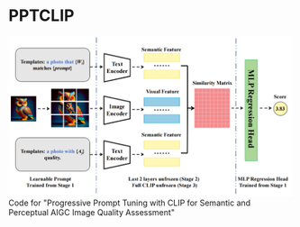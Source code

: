 # PPTCLIP
![image](https://github.com/Handvery/PPTCLIP/blob/main/framework.png)
Code for "Progressive Prompt Tuning with CLIP for Semantic and Perceptual AIGC Image Quality Assessment"
